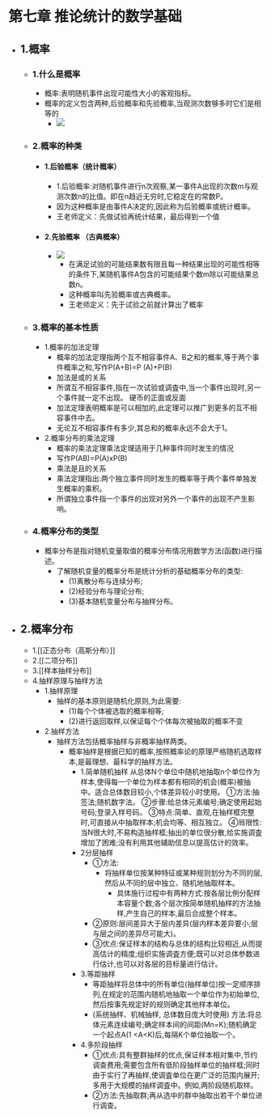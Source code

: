 # 第七章 推论统计的数学基础
- ## 1.概率 
	- ### 1.什么是概率
		- 概率:表明随机事件出现可能性大小的客观指标。
		- 概率的定义包含两种,后验概率和先验概率,当观测次数够多时它们是相等的
			- ![](https://api2.mubu.com/v3/document_image/40cdac32-cad5-4bc7-b7f0-6729dc6f590a-3785873.jpg)
	- ### 2.概率的种类
		- #### 1.后验概率（统计概率）
			- 1.后验概率:对随机事件进行n次观察,某一事件A出现的次数m与观测次数n的比值。即在n趋近无穷时,它稳定在的常数P。
			- 因为这种概率是由事件A决定的,因此称为后验概率或统计概率。
			- 王老师定义：先做试验再统计结果，最后得到一个值
		- #### 2.先验概率 （古典概率）
			- ![](https://api2.mubu.com/v3/document_image/bdfacfae-d32d-4c59-8234-9118247511d9-3785873.jpg)
				- 在满足试验的可能结果数有限且每一种结果出现的可能性相等的条件下,某随机事件A包含的可能结果个数m除以可能结果总数n。
				- 这种概率叫先验概率或古典概率。
				- 王老师定义：先于试验之前就计算出了概率
	- ### 3.概率的基本性质
		- 1.概率的加法定理
			- 概率的加法定理指两个互不相容事件A、B之和的概率,等于两个事件概率之和,写作P(A+B)=P (A)+P(B)
			- 加法是或的关系
			- 所谓互不相容事件,指在一次试验或调査中,当一个事件出现时,另一个事件就一定不出现。 硬币的正面或反面
			- 加法定理表明概率是可以相加的,此定理可以推广到更多的互不相容事件中去。
			- 无论互不相容事件有多少,其总和的概率永远不会大于1。
		- 2.概率分布的乘法定理
			- 概率的乘法定理乘法定理适用于几种事件同时发生的情况
			- 写作P(AB)=P(A)xP(B)
			- 乘法是且的关系
			- 乘法定理指出:两个独立事件同时发生的概率等于两个事件单独发生概率的乘积。
			- 所谓独立事件指一个事件的出现对另外一个事件的出现不产生影响。
	- ### 4.概率分布的类型
		- 概率分布是指对随机变量取值的概率分布情况用数学方法(函数)进行描述。
			- 了解随机变量的概率分布是统计分析的基础概率分布的类型:
				- (1)离散分布与连续分布; 
				- (2)经验分布与理论分布;
				- (3)基本随机变量分布与抽样分布。
- ## 2.概率分布
	- 1.[[正态分布（高斯分布）]]
	- 2.[[二项分布]]
	- 3.[[样本抽样分布]]
	- 4.抽样原理与抽样方法
		- 1.抽样原理
			- 抽样的基本原则是随机化原则,为此需要:
				- (1)每个个体被选取的概率相等;
				- (2)进行返回取样,以保证每个个体每次被抽取的概率不变
		- 2.抽样方法
			- 抽样方法包括概率抽样与非概率抽样两类。
				- 概率抽样是根据已知的概率,按照概率论的原理严格随机选取样本,是最理想、最科学的抽样方法。
					- 1.简单随机抽样
						从总体N个单位中随机地抽取n个单位作为样本,使得每一个单位为样本都有相同的机会(概率)被抽中。适合总体数目较小,个体差异较小时使用。
						①方法:抽签法;随机数字法。
						②步骤:给总体元素编号;确定使用起始号码;登录入样号码。
						③特点:简单、直观,在抽样框完整时,可直接从中抽取样本;机会均等、相互独立。
						④局限性:当N很大时,不易构造抽样框;抽出的单位很分散,给实施调査增加了困难;没有利用其他辅助信息以提高估计的效率。
					- 2分层抽样
						- ①方法:
							- 将抽样单位按某种特征或某种规则划分为不同的层,然后从不同的层中独立、随机地抽取样本。
								- 具体施行过程中有两种方式:按各层比例分配样本容量个数;各个层次按简单随机抽样的方法抽样,产生自己的样本,最后合成整个样本。
						- ②原则:层间差异大于层内差异(层内样本差异要小;层与层之间的差异尽可能大)。
						- ③优点:保证样本的结构与总体的结构比较相近,从而提高估计的精度;组织实施调査方便;既可以对总体参数进行估计,也可以对各层的目标量进行估计。
					- 3.等距抽样
						- 等距抽样将总体中的所有单位(抽样单位)按一定顺序排列,在规定的范围内随机地抽取一个单位作为初始单位,然后按事先规定好的规则确定其他样本单位。
						- (系统抽样、机械抽样, 总体数目庞大时使用) 方法:将总体元素连续编号;确定样本间的间距(Mn=K);随机确定一个起点A(1 <A<K)后,每隔K个单位抽取一个。
					- 4.多阶段抽样
						- ①优点:具有整群抽样的优点,保证样本相对集中,节约调查费用;需要包含所有低阶段抽样单位的抽样框;同时由于实行了再抽样,使调査单位在更广泛的范围内展开;多用于大规模的抽样调査中。例如,两阶段随机取样。
						- ②方法:先抽取群;再从选中的群中抽取出若干个单位进行调查。